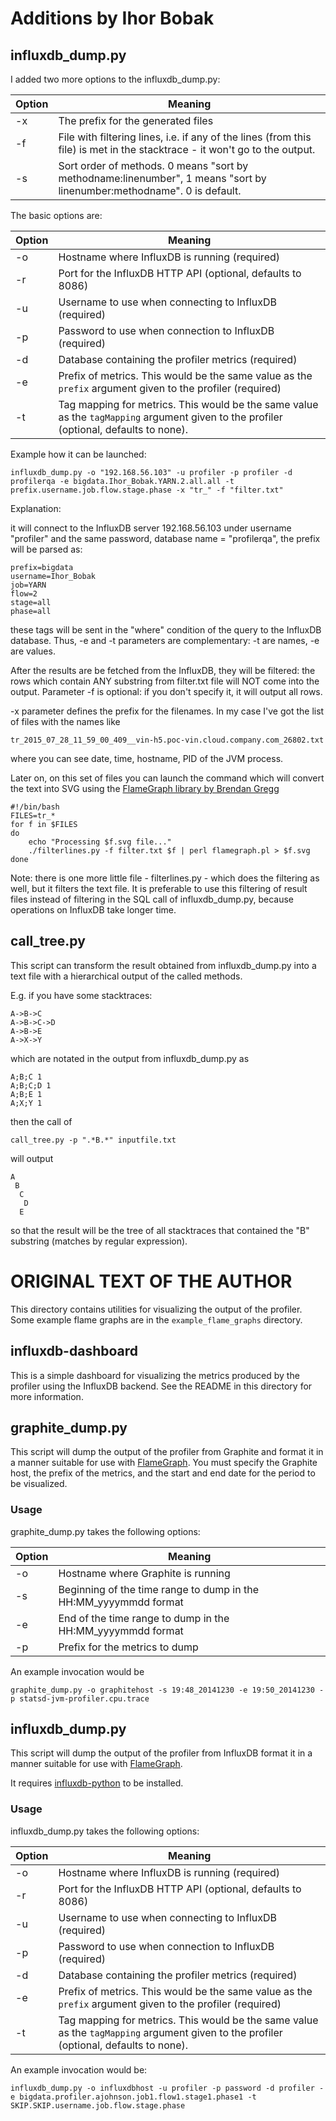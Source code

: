 # Additions by Ihor Bobak

## influxdb_dump.py

I added two more options to the influxdb_dump.py:

Option | Meaning
-------|--------
-x     | The prefix for the generated files
-f     | File with filtering lines, i.e. if any of the lines (from this file) is met in the stacktrace - it won't go to the output.
-s     | Sort order of methods. 0 means "sort by methodname:linenumber", 1 means "sort by linenumber:methodname". 0 is default.


The basic options are:

Option | Meaning
-------|--------
-o     | Hostname where InfluxDB is running (required)
-r     | Port for the InfluxDB HTTP API (optional, defaults to 8086)
-u     | Username to use when connecting to InfluxDB (required)
-p     | Password to use when connection to InfluxDB (required)
-d     | Database containing the profiler metrics (required)
-e     | Prefix of metrics. This would be the same value as the `prefix` argument given to the profiler (required)
-t     | Tag mapping for metrics.  This would be the same value as the `tagMapping` argument given to the profiler (optional, defaults to none).

Example how it can be launched:
```
influxdb_dump.py -o "192.168.56.103" -u profiler -p profiler -d profilerqa -e bigdata.Ihor_Bobak.YARN.2.all.all -t prefix.username.job.flow.stage.phase -x "tr_" -f "filter.txt"
```

Explanation:

it will connect to the InfluxDB server 192.168.56.103 under username "profiler" and the same password, database name = "profilerqa",  the prefix will be parsed as:
```
prefix=bigdata
username=Ihor_Bobak
job=YARN
flow=2
stage=all
phase=all
```

these tags will be sent in the "where" condition of the query to the InfluxDB database. Thus, -e and -t parameters are complementary:  -t are names, -e are values.

After the results are be fetched from the InfluxDB, they will be filtered: the rows which contain ANY substring from filter.txt file will NOT come into the output. Parameter -f is optional: if you don't specify it, it will output all rows.  

-x parameter defines the prefix for the filenames.  In my case I've got the list of files with the names like

```
tr_2015_07_28_11_59_00_409__vin-h5.poc-vin.cloud.company.com_26802.txt 
```

where you can see date, time, hostname, PID of the JVM process. 

Later on, on this set of files you can launch the command which will convert the text into SVG using the [FlameGraph library by Brendan Gregg](https://github.com/brendangregg/FlameGraph)

```
#!/bin/bash
FILES=tr_*
for f in $FILES
do
    echo "Processing $f.svg file..."
    ./filterlines.py -f filter.txt $f | perl flamegraph.pl > $f.svg
done
```

Note: there is one more little file - filterlines.py - which does the filtering as well, but it filters the text file. It is preferable to use this filtering of result files instead of filtering in the SQL call of influxdb_dump.py,  because operations on InfluxDB take longer time. 

## call_tree.py

This script can transform the result obtained from  influxdb_dump.py into a text file with a hierarchical output of the called methods.

E.g. if you have some stacktraces:
```
A->B->C
A->B->C->D
A->B->E
A->X->Y
```

which are notated in the output from influxdb_dump.py as
```
A;B;C 1
A;B;C;D 1
A;B;E 1
A;X;Y 1
```

then the call of 
```
call_tree.py -p ".*B.*" inputfile.txt
```

will output

```
A
 B
  C
   D
  E
```
so that the result will be the tree of all stacktraces that contained the "B" substring (matches by regular expression).


# ORIGINAL TEXT OF THE AUTHOR

This directory contains utilities for visualizing the output of the profiler.  Some example flame graphs are in the `example_flame_graphs` directory.

## influxdb-dashboard

This is a simple dashboard for visualizing the metrics produced by the profiler using the InfluxDB backend.  See the README in this directory for more information.

## graphite_dump.py

This script will dump the output of the profiler from Graphite and format it in a manner suitable for use with [FlameGraph](https://github.com/brendangregg/FlameGraph).  You must specify the Graphite host, the prefix of the metrics, and the start and end date for the period to be visualized.

### Usage
graphite_dump.py takes the following options:

Option | Meaning
-------|--------
-o     | Hostname where Graphite is running
-s     | Beginning of the time range to dump in the HH:MM_yyyymmdd format
-e     | End of the time range to dump in the HH:MM_yyyymmdd format
-p     | Prefix for the metrics to dump


An example invocation would be
```
graphite_dump.py -o graphitehost -s 19:48_20141230 -e 19:50_20141230 -p statsd-jvm-profiler.cpu.trace
```

## influxdb_dump.py

This script will dump the output of the profiler from InfluxDB format it in a manner suitable for use with [FlameGraph](https://github.com/brendangregg/FlameGraph).

It requires [influxdb-python](https://github.com/influxdb/influxdb-python) to be installed.

### Usage
influxdb_dump.py takes the following options:

Option | Meaning
-------|--------
-o     | Hostname where InfluxDB is running (required)
-r     | Port for the InfluxDB HTTP API (optional, defaults to 8086)
-u     | Username to use when connecting to InfluxDB (required)
-p     | Password to use when connection to InfluxDB (required)
-d     | Database containing the profiler metrics (required)
-e     | Prefix of metrics. This would be the same value as the `prefix` argument given to the profiler (required)
-t     | Tag mapping for metrics.  This would be the same value as the `tagMapping` argument given to the profiler (optional, defaults to none).

An example invocation would be:
```
influxdb_dump.py -o influxdbhost -u profiler -p password -d profiler -e bigdata.profiler.ajohnson.job1.flow1.stage1.phase1 -t SKIP.SKIP.username.job.flow.stage.phase
```
